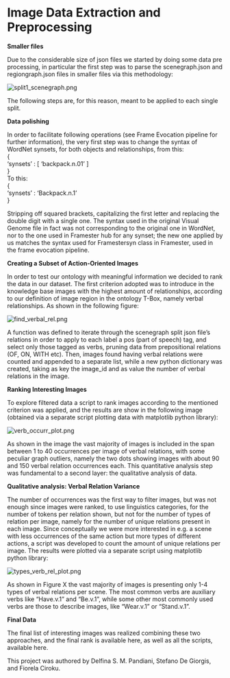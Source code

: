 # Image Data Extraction and Preprocessing

**Smaller files**

Due to the considerable size of json files we started by doing some data pre processing, in particular the first step was to parse the scenegraph.json and regiongraph.json files in smaller files via this methodology:

![split1_scenegraph.png](https://raw.githubusercontent.com/delfimpandiani/visualsense/main/4_Image_Data_Extraction_Preprocessing/split1_scenegraph.png)

The following steps are, for this reason, meant to be applied to each single split.

**Data polishing**

In order to facilitate following operations (see Frame Evocation pipeline for further information), the very first step was to change the syntax of WordNet synsets, for both objects and relationships, from this:<br/>
{<br/>
‘synsets’ : [ ‘backpack.n.01’ ]<br/>
}<br/>
To this:<br/>
{<br/>
‘synsets’ : ‘Backpack.n.1’<br/>
}<br/>

Stripping off squared brackets, capitalizing the first letter and replacing the double digit with a single one. The syntax used in the original Visual Genome file in fact was not corresponding to the original one in WordNet, nor to the one used in Framester hub for any synset; the new one applied by us matches the syntax used for Framestersyn class in Framester, used in the frame evocation pipeline.

**Creating a Subset of Action-Oriented Images**

In order to test our ontology with meaningful information we decided to rank the data in our dataset. The first criterion adopted was to introduce in the knowledge base images with the highest amount of relationships, according to our definition of image region in the ontology T-Box, namely verbal relationships.
As shown in the following figure:

![find_verbal_rel.png](https://raw.githubusercontent.com/delfimpandiani/visualsense/main/4_Image_Data_Extraction_Preprocessing/find_verbal_rel.png)


A function was defined to iterate through the scenegraph split json file’s relations in order to apply to each label a pos (part of speech) tag, and select only those tagged as verbs, pruning data from prepositional relations (OF, ON, WITH etc). 
Then, images found having verbal relations were counted and appended to a separate list, while a new python dictionary was created, taking as key the image_id and as value the number of verbal relations in the image.

**Ranking Interesting Images**

To explore filtered data a script to rank images according to the mentioned criterion was applied, and the results are show in the following image (obtained via a separate script plotting data with matplotlib python library):

![verb_occurr_plot.png](https://raw.githubusercontent.com/delfimpandiani/visualsense/main/4_Image_Data_Extraction_Preprocessing/verb_occurr_plot.png)


As shown in the image the vast majority of images is included in the span between 1 to 40 occurrences per image of verbal relations, with some peculiar graph outliers, namely the two dots showing images with about 90 and 150 verbal relation occurrences each.
This quantitative analysis step was fundamental to a second layer: the qualitative analysis of data.

**Qualitative analysis: Verbal Relation Variance**

The number of occurrences was the first way to filter images, but was not enough since images were ranked, to use linguistics categories, for the number of tokens per relation shown, but not for the number of types of relation per image, namely for the number of unique relations present in each image. Since conceptually we were more interested in e.g. a scene with less occurrences of the same action but more types of different actions, a script was developed to count the amount of unique relations per image.
The results were plotted via a separate script using matplotlib python library:

![types_verb_rel_plot.png](https://raw.githubusercontent.com/delfimpandiani/visualsense/main/4_Image_Data_Extraction_Preprocessing/types_verb_rel_plot.png)


As shown in Figure X the vast majority of images is presenting only 1-4 types of verbal relations per scene. The most common verbs are auxiliary verbs like “Have.v.1” and “Be.v.1”, while some other most commonly used verbs are those to describe images, like “Wear.v.1” or “Stand.v.1”.

**Final Data**

The final list of interesting images was realized combining these two approaches, and the final rank is available here, as well as all the scripts, available here. 






This project was authored by Delfina S. M. Pandiani, Stefano De Giorgis, and Fiorela Ciroku.
